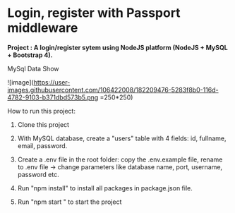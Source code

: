 # Login, register with Passport middleware

**Project : A login/register sytem using NodeJS platform (NodeJS + MySQL + Bootstrap 4).**

MySql Data Show

![image](https://user-images.githubusercontent.com/106422008/182209476-5283f8b0-116d-4782-9103-b371dbd573b5.png =250*250)

How to run this project: 

1. Clone this project

2. With MySQL database, create a "users" table with 4 fields: id, fullname, email, password.

3. Create a .env file in the root folder: copy the .env.example file, rename to .env file -> change parameters like database name, port, username, password etc.

4. Run "npm install" to install all packages in package.json file.

5. Run "npm start " to start the project
